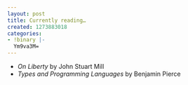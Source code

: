 ```yaml
---
layout: post
title: Currently reading…
created: 1273883018
categories:
- !binary |-
  Ym9va3M=
---
```

<ul>
<li><em>On Liberty</em> by John Stuart Mill</li>
<li><em>Types and Programming Languages</em> by Benjamin Pierce</li>
</ul>

